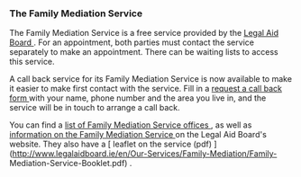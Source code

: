###  The Family Mediation Service

The Family Mediation Service is a free service provided by the [ Legal Aid
Board ](/en/justice/legal-aid-and-advice/legal-aid-board/) . For an
appointment, both parties must contact the service separately to make an
appointment. There can be waiting lists to access this service.

A call back service for its Family Mediation Service is now available to make
it easier to make first contact with the service. Fill in a [ request a call
back form ](https://familymediationcallback.board.ie/) with your name, phone
number and the area you live in, and the service will be in touch to arrange a
call back.

You can find a [ list of Family Mediation Service offices
](http://www.legalaidboard.ie/en/Contact-Us/Find-a-Mediation-Office/) , as
well as [ information on the Family Mediation Service
](http://www.legalaidboard.ie/lab/publishing.nsf/Content/Family_Mediation_Service)
on the Legal Aid Board's website. They also have a [ leaflet on the service
(pdf) ](http://www.legalaidboard.ie/en/Our-Services/Family-Mediation/Family-
Mediation-Service-Booklet.pdf) .
